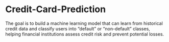 # Credit-Card-Prediction
The goal is to build a machine learning model that can learn from historical credit data and classify users into “default” or “non-default” classes, helping financial institutions assess credit risk and prevent potential losses.
